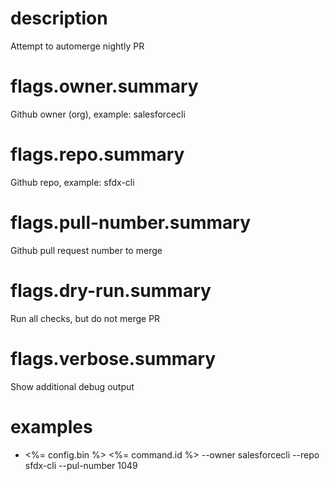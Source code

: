 # description

Attempt to automerge nightly PR

# flags.owner.summary

Github owner (org), example: salesforcecli

# flags.repo.summary

Github repo, example: sfdx-cli

# flags.pull-number.summary

Github pull request number to merge

# flags.dry-run.summary

Run all checks, but do not merge PR

# flags.verbose.summary

Show additional debug output

# examples

- <%= config.bin %> <%= command.id %> --owner salesforcecli --repo sfdx-cli --pul-number 1049
